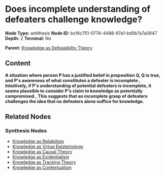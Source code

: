 # Does incomplete understanding of defeaters challenge knowledge?

**Node Type:** antithesis
**Node ID:** bcf4c751-0774-4488-97a1-bd5b7a7a0647
**Depth:** 2
**Terminal:** No

**Parent:** [Knowledge as Defeasibility Theory](knowledge-as-defeasibility-theory-thesis-ccd082de-0725-439f-a0c1-736f4fc7a203.md)

## Content

**A situation where person P has a justified belief in proposition Q, Q is true, and P's awareness of what constitutes a defeater is incomplete.**, **Intuitively, if P's understanding of potential defeaters is incomplete, it seems plausible to consider P's claim to knowledge as potentially compromised.**, **This suggests that an incomplete grasp of defeaters challenges the idea that no defeaters alone suffice for knowledge.**

## Related Nodes

### Synthesis Nodes

- [Knowledge as Reliabilism](knowledge-as-reliabilism-synthesis-21d91384-0a35-4c19-ac77-59b2b51a4c81.md)
- [Knowledge as Virtue Epistemology](knowledge-as-virtue-epistemology-synthesis-d95e1992-23e4-4eed-8ac2-2f3cb6bfdb0a.md)
- [Knowledge as Causal Theory](knowledge-as-causal-theory-synthesis-0464f163-f3b8-4866-a3a6-cfa9cb96e27a.md)
- [Knowledge as Evidentialism](knowledge-as-evidentialism-synthesis-d084f707-0b95-4668-9830-11979f2fc460.md)
- [Knowledge as Tracking Theory](knowledge-as-tracking-theory-synthesis-4ddbf25f-905e-4551-9162-40f6ecb67e5a.md)
- [Knowledge as Contextualism](knowledge-as-contextualism-synthesis-b56b56df-6d59-4c6a-8de4-4cbefdc8c784.md)
